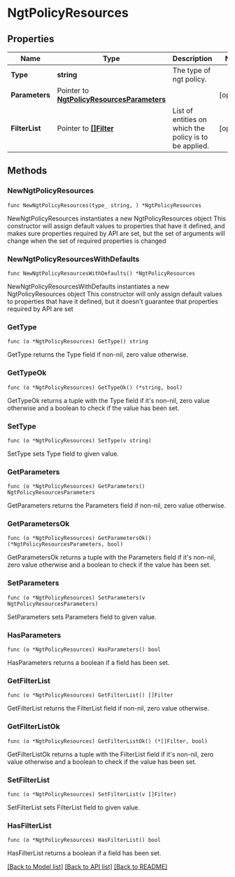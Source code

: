 # NgtPolicyResources

## Properties

Name | Type | Description | Notes
------------ | ------------- | ------------- | -------------
**Type** | **string** | The type of ngt policy. | 
**Parameters** | Pointer to [**NgtPolicyResourcesParameters**](NgtPolicyResourcesParameters.md) |  | [optional] 
**FilterList** | Pointer to [**[]Filter**](Filter.md) | List of entities on which the policy is to be applied. | [optional] 

## Methods

### NewNgtPolicyResources

`func NewNgtPolicyResources(type_ string, ) *NgtPolicyResources`

NewNgtPolicyResources instantiates a new NgtPolicyResources object
This constructor will assign default values to properties that have it defined,
and makes sure properties required by API are set, but the set of arguments
will change when the set of required properties is changed

### NewNgtPolicyResourcesWithDefaults

`func NewNgtPolicyResourcesWithDefaults() *NgtPolicyResources`

NewNgtPolicyResourcesWithDefaults instantiates a new NgtPolicyResources object
This constructor will only assign default values to properties that have it defined,
but it doesn't guarantee that properties required by API are set

### GetType

`func (o *NgtPolicyResources) GetType() string`

GetType returns the Type field if non-nil, zero value otherwise.

### GetTypeOk

`func (o *NgtPolicyResources) GetTypeOk() (*string, bool)`

GetTypeOk returns a tuple with the Type field if it's non-nil, zero value otherwise
and a boolean to check if the value has been set.

### SetType

`func (o *NgtPolicyResources) SetType(v string)`

SetType sets Type field to given value.


### GetParameters

`func (o *NgtPolicyResources) GetParameters() NgtPolicyResourcesParameters`

GetParameters returns the Parameters field if non-nil, zero value otherwise.

### GetParametersOk

`func (o *NgtPolicyResources) GetParametersOk() (*NgtPolicyResourcesParameters, bool)`

GetParametersOk returns a tuple with the Parameters field if it's non-nil, zero value otherwise
and a boolean to check if the value has been set.

### SetParameters

`func (o *NgtPolicyResources) SetParameters(v NgtPolicyResourcesParameters)`

SetParameters sets Parameters field to given value.

### HasParameters

`func (o *NgtPolicyResources) HasParameters() bool`

HasParameters returns a boolean if a field has been set.

### GetFilterList

`func (o *NgtPolicyResources) GetFilterList() []Filter`

GetFilterList returns the FilterList field if non-nil, zero value otherwise.

### GetFilterListOk

`func (o *NgtPolicyResources) GetFilterListOk() (*[]Filter, bool)`

GetFilterListOk returns a tuple with the FilterList field if it's non-nil, zero value otherwise
and a boolean to check if the value has been set.

### SetFilterList

`func (o *NgtPolicyResources) SetFilterList(v []Filter)`

SetFilterList sets FilterList field to given value.

### HasFilterList

`func (o *NgtPolicyResources) HasFilterList() bool`

HasFilterList returns a boolean if a field has been set.


[[Back to Model list]](../README.md#documentation-for-models) [[Back to API list]](../README.md#documentation-for-api-endpoints) [[Back to README]](../README.md)



